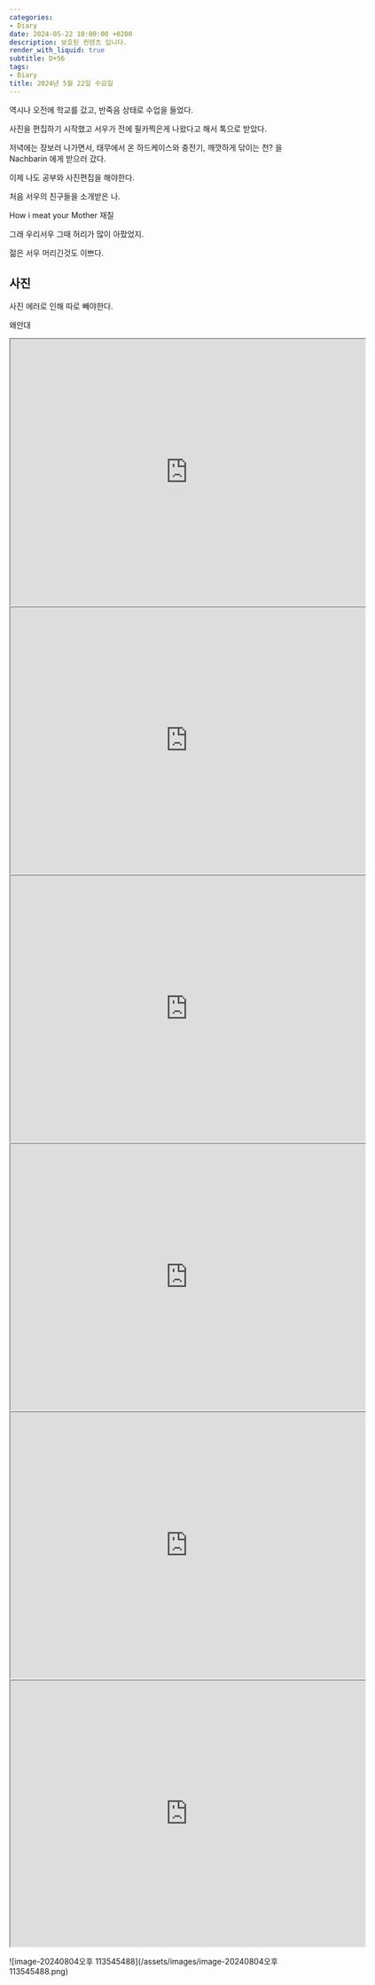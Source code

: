 ```yaml
---
categories:
- Diary
date: 2024-05-22 10:00:00 +0200
description: 보호된 컨텐츠 입니다.
render_with_liquid: true
subtitle: D+56
tags:
- Diary
title: 2024년 5월 22일 수요일
---
```




역시나 오전에 학교를 갔고, 반죽음 상태로 수업을 들었다.



사진을 편집하기 시작했고 서우가 전에 필카찍은게 나왔다고 해서 톡으로 받았다.



저녁에는 장보러 나가면서, 태무에서 온 하드케이스와 충전기, 깨깟하게 닦이는 천? 을 Nachbarin 에게 받으러 갔다.



이제 나도 공부와 사진편집을 해야한다.

처음 서우의 친구들을 소개받은 나.

How i meat your Mother 재질

그래 우리서우 그때 허리가 많이 아팠었지.

젊은 서우 머리긴것도 이쁘다.

## 사진

사진 에러로 인해 따로 빼야한다.

왜안대

<iframe src="https://drive.google.com/file/d/1-DwiYINXB83cQjDp-4AbuaY209Iv_ake/preview" width="640" height="480" allow="autoplay"></iframe>

<iframe src="https://drive.google.com/file/d/1iMJmhnp7ob60NyHhAKtZjBmn1yvJFh-z/preview" width="640" height="480" allow="autoplay"></iframe>

<iframe src="https://drive.google.com/file/d/1v_km3ulH7JvbiJhRqCtYli5gb3M5YbD8/preview" width="640" height="480" allow="autoplay"></iframe>

<iframe src="https://drive.google.com/file/d/1ElPrhlJzrxrLcXyfctliVQy8_VYmdL9d/preview" width="640" height="480" allow="autoplay"></iframe>

<iframe src="https://drive.google.com/file/d/1-dGWXdya55D_eu-z5zCUd9A0R52C75TX/preview" width="640" height="480" allow="autoplay"></iframe>

<iframe src="https://drive.google.com/file/d/1yoXDLmeBUDoND-Ap9n9xqQToUxIPb6pi/preview" width="640" height="480" allow="autoplay"></iframe>

![image-20240804오후 113545488](/assets/images/image-20240804오후 113545488.png)
